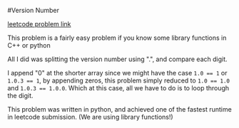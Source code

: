 #Version Number

[leetcode problem link](https://oj.leetcode.com/problems/compare-version-numbers/)

This problem is a fairly easy problem if you know some library functions in C++ or python

All I did was splitting the version number using ".", and compare each digit. 

I append "0" at the shorter array since we might have the case `1.0 == 1` or `1.0.3 == 1`, by appending zeros, this problem simply reduced to `1.0 == 1.0` and `1.0.3 == 1.0.0`. Which at this case, all we have to do is to loop through the digit.

This problem was written in python, and achieved one of the fastest runtime in leetcode submission. (We are using library functions!)